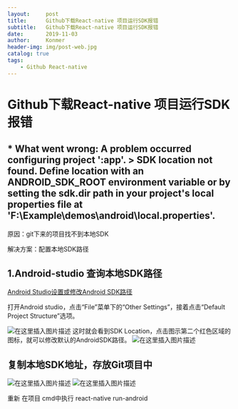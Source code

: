 ```yaml
---
layout:     post
title:      Github下载React-native 项目运行SDK报错
subtitle:   Github下载React-native 项目运行SDK报错
date:       2019-11-03
author:     Konmer
header-img: img/post-web.jpg
catalog: true
tags:
    - Github React-native
---
```


# Github下载React-native 项目运行SDK报错

## * What went wrong: A problem occurred configuring project ':app'. > SDK location not found. Define location with an ANDROID_SDK_ROOT environment variable or by setting the sdk.dir path in your project's local properties file at 'F:\Example\demos\android\local.properties'.

原因：git下来的项目找不到本地SDK

解决方案：配置本地SDK路径

## 1.Android-studio 查询本地SDK路径
[Android Studio设置或修改Android SDK路径](https://jingyan.baidu.com/album/c1465413e068770bfcfc4cfb.html?picindex=1)

打开Android studio，点击“File”菜单下的“Other Settings”，接着点击“Default Project Structure”选项。

![在这里插入图片描述](https://imgconvert.csdnimg.cn/aHR0cHM6Ly9pbWdzYS5iYWlkdS5jb20vZXhwL3c9NDgwL3NpZ249YWFlYzg0NzcxNWQ4YmMzZWM2MDgwN2MyYjI4YWE2YzgvZDMxYjBlZjQxYmQ1YWQ2ZTFiYTk1NWE3OGRjYjM5ZGJiNmZkM2MyZS5qcGc?x-oss-process=image/format,png)
这时就会看到SDK Location，点击图示第二个红色区域的图标，就可以修改默认的AndroidSDK路径。
![在这里插入图片描述](https://imgconvert.csdnimg.cn/aHR0cHM6Ly9pbWdzYS5iYWlkdS5jb20vZXhwL3c9NDgwL3NpZ249MmEwMWZlN2U5ZTQ1ZDY4OGEzMDJiM2FjOTRjMzdkYWIvYWE2NDAzNGY3OGYwZjczNjQ2M2Y3YjRjMDY1NWIzMTllYWM0MTNiZC5qcGc?x-oss-process=image/format,png)

## 复制本地SDK地址，存放Git项目中
![在这里插入图片描述](https://img-blog.csdnimg.cn/20191103094858872.png?x-oss-process=image/watermark,type_ZmFuZ3poZW5naGVpdGk,shadow_10,text_aHR0cHM6Ly9ibG9nLmNzZG4ubmV0L3dlaXhpbl80NDY2NjExNg==,size_16,color_FFFFFF,t_70)
![在这里插入图片描述](https://img-blog.csdnimg.cn/20191103095132753.png?x-oss-process=image/watermark,type_ZmFuZ3poZW5naGVpdGk,shadow_10,text_aHR0cHM6Ly9ibG9nLmNzZG4ubmV0L3dlaXhpbl80NDY2NjExNg==,size_16,color_FFFFFF,t_70)

重新 在项目 cmd中执行 react-native run-android